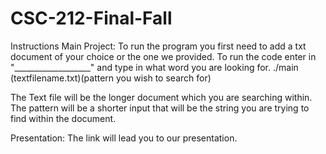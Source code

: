 # CSC-212-Final-Fall
Instructions
Main Project:
To run the program you first need to add a txt document of your choice or the one we provided.  To run the code enter in "___________________" and type in what word you are looking for.
./main (textfilename.txt)(pattern you wish to search for)

The Text file will be the longer document which you are searching within.  The pattern will be a shorter input that will be the string you are trying to find within the document.

Presentation:
The link will lead you to our presentation.
